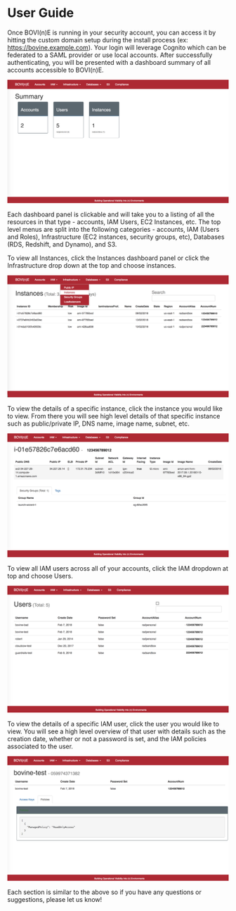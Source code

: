 User Guide
=================
Once BOVI(n)E is running in your security account, you can access it by hitting the custom domain setup during the install process (ex: https://bovine.example.com). Your login will leverage Cognito which can be federated to a SAML provider or use local accounts. After successfully authenticating, you will be presented with a dashboard summary of all accounts accessible to BOVI(n)E.

![Alt text](images/dashboard.png?raw=true "Dashboard")

Each dashboard panel is clickable and will take you to a listing of all the resources in that type - accounts, IAM Users, EC2 Instances, etc. The top level menus are split into the following categories - accounts, IAM (Users and Roles), Infrastructure (EC2 instances, security groups, etc), Databases (RDS, Redshift, and Dynamo), and S3.

To view all Instances, click the Instances dashboard panel or click the Infrastructure drop down at the top and choose instances.

![Alt text](images/instances.png?raw=true "Instances")

To view the details of a specific instance, click the instance you would like to view. From there you will see high level details of that specific instance such as public/private IP, DNS name, image name, subnet, etc.

![Alt text](images/instance.png?raw=true "Instance")

To view all IAM users across all of your accounts, click the IAM dropdown at top and choose Users.

![Alt text](docs/images/users.png?raw=true "Users")

To view the details of a specific IAM user, click the user you would like to view. You will see a high level overview of that user with details such as the creation date, whether or not a password is set, and the IAM policies associated to the user.

![Alt text](images/user.png?raw=true "User")

Each section is similar to the above so if you have any questions or suggestions, please let us know!